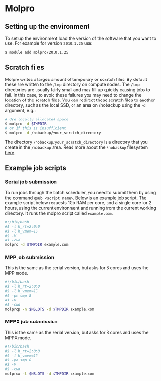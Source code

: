 # Molpro

## Setting up the environment

To set up the environment load the version of the software that you want to
use. For example for version `2010.1.25` use:

```bash
$ module add molpro/2010.1.25
```

## Scratch files

Molpro writes a larges amount of temporary or scratch files. By default these
are written to the `/tmp` directory on compute nodes. The `/tmp` directories
are usually fairly small and may fill up quickly causing jobs to fail. In this
case, to avoid these failures you may need to change the location of the
scratch files. You can redirect these scratch files to another directory, such
as the local SSD, or an area on /nobackup using the `-d` argument, e.g.:

```bash
# Use locally allocated space
$ molpro -d $TMPDIR
# or if this is insufficient
$ molpro -d /nobackup/your_scratch_directory
```

The directory `/nobackup/your_scratch_directory` is a directory that you create
in the `/nobackup` area. Read more about the `/nobackup` filesystem
[here](../../getting_started/nobackup).

## Example job scripts

### Serial job submission

To run jobs through the batch scheduler, you need to submit them by using the
command `qsub <script name>`.  Below is an example job script. The example
script below requests 1Gb RAM per core, and a single core for 2 hours, using
the current environment and running from the current working directory.  It
runs the molpro script called `example.com`.

```bash
#!/bin/bash
#$ -l h_rt=2:0:0
#$ -l h_vmem=1G
#$ -V
#$ -cwd
molpro -d $TMPDIR example.com
```

### MPP job submission

This is the same as the serial version, but asks for 8 cores and uses the MPP mode.

```bash
#!/bin/bash
#$ -l h_rt=2:0:0
#$ -l h_vmem=1G
#$ -pe smp 8
#$ -V
#$ -cwd
molprop -n $NSLOTS -d $TMPDIR example.com
```

### MPPX job submission

This is the same as the serial version, but asks for 8 cores and uses the MPPX mode.

```bash
#!/bin/bash
#$ -l h_rt=2:0:0
#$ -l h_vmem=1G
#$ -pe smp 8
#$ -V
#$ -cwd
molprox -t $NSLOTS -d $TMPDIR example.com
```
